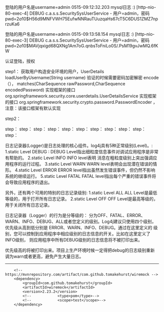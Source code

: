 
登陆的用户名是username=admin
0515-09:12:32.203 mysql日志 :) [http-nio-80-exec-4] DEBUG c.a.s.s.SecuritySysUserService - 用户=admin，密码 pwd=$2a$10$H56d9MNFVWH75EufwNNRauTUuzqaHs67cT5C6DUS1ZMZ7nprzuKa6

 登陆的用户名是username=admin
0515-09:13:58.154 mysql日志 :) [http-nio-80-exec-3] DEBUG c.a.s.s.SecuritySysUserService - 用户=admin，密码 pwd=$2a$10$MAVjqxigd68QXNg1Am7oG.qnbsToFniLo0S/.PsM19gvJwMQ.6fKW



认证登陆，授权

step1：
获取用户构造安全环境的用户，UserDetails loadUserByUsername(String username) 
验证的时候需要密码加密解密 encode（）， matches(CharSequence rawPassword,CharSequence encodedPassword)
实现框架的接口 org.springframework.security.core.userdetails.UserDetailsService
实现框架的接口 org.springframework.security.crypto.password.PasswordEncoder ，注意：该接口框架有默认实现

step2：



step：
step：
step：
step：
step：
step：
step：
step：
step：
step：
step：



日志记录器(Logger)是日志处理的核心组件。log4j具有5种正常级别(Level)。: 
1.static Level DEBUG : 
DEBUG Level指出细粒度信息事件对调试应用程序是非常有帮助的。 
2.static Level INFO 
INFO level表明 消息在粗粒度级别上突出强调应用程序的运行过程。 
3.static Level WARN 
WARN level表明会出现潜在错误的情形。 
4.static Level ERROR 
ERROR level指出虽然发生错误事件，但仍然不影响系统的继续运行。 
5.static Level FATAL 
FATAL level指出每个严重的错误事件将会导致应用程序的退出。 

另外，还有两个可用的特别的日志记录级别: 
1.static Level ALL 
ALL Level是最低等级的，用于打开所有日志记录。 
2.static Level OFF 
OFF Level是最高等级的，用于关闭所有日志记录。 

日志记录器（Logger）的行为是分等级的： 
分为OFF、FATAL、ERROR、WARN、INFO、DEBUG、ALL或者您定义的级别。Log4j建议只使用四个级别，优先级从高到低分别是 ERROR、WARN、INFO、DEBUG。通过在这里定义的 
级别，您可以控制到应用程序中相应级别的日志信息的开关。比如在这里定义了INFO级别， 则应用程序中所有DEBUG级别的日志信息将不被打印出来。

 

优先级高的将被打印出来。项目上生产环境时候一定得把debug的日志级别重新调为warn或者更高，避免产生大量日志。




----


        <!-- https://mvnrepository.com/artifact/com.github.tomakehurst/wiremock -->
        <dependency>
            <groupId>com.github.tomakehurst</groupId>
            <artifactId>wiremock</artifactId>
            <version>2.23.2</version>
            <!--            <type>pom</type>-->
            <!--            <scope>test</scope>-->
        </dependency>


